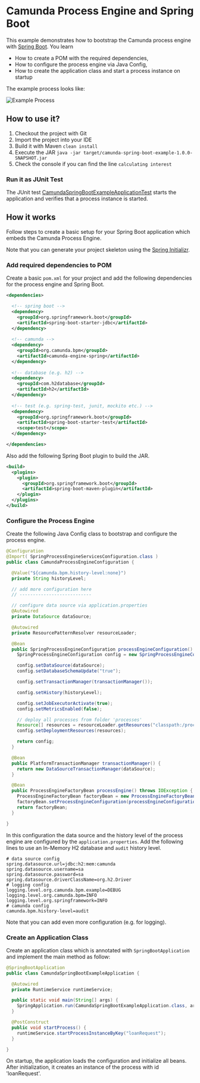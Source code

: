 # Camunda Process Engine and Spring Boot

This example demonstrates how to bootstrap the Camunda process engine with [Spring Boot](http://projects.spring.io/spring-boot/). You learn

* How to create a POM with the required dependencies,
* How to configure the process engine via Java Config,
* How to create the application class and start a process instance on startup

The example process looks like:

![Example Process](docs/loanRequest.png)


## How to use it?

1. Checkout the project with Git
2. Import the project into your IDE
3. Build it with Maven `clean install`
4. Execute the JAR `java -jar target/camunda-spring-boot-example-1.0.0-SNAPSHOT.jar`
5. Check the console if you can find the line `calculating interest`

### Run it as JUnit Test  

The JUnit test [CamundaSpringBootExampleApplicationTest](src/test/java/org/camunda/bpm/example/CamundaSpringBootExampleApplicationTest.java) starts the application and verifies that a process instance is started.

## How it works

Follow steps to create a basic setup for your Spring Boot application which embeds the Camunda Process Engine.

Note that you can generate your project skeleton using the [Spring Initializr](https://start.spring.io/).

### Add required dependencies to POM

Create a basic `pom.xml` for your project and add the following dependencies for the process engine and Spring Boot.

```xml
<dependencies>

  <!-- spring boot -->
  <dependency>
    <groupId>org.springframework.boot</groupId>
    <artifactId>spring-boot-starter-jdbc</artifactId>
  </dependency>
  
  <!-- camunda -->
  <dependency>
    <groupId>org.camunda.bpm</groupId>
    <artifactId>camunda-engine-spring</artifactId>
  </dependency>
  
  <!-- database (e.g. h2) -->
  <dependency>
    <groupId>com.h2database</groupId>
    <artifactId>h2</artifactId>
  </dependency>
  
  <!-- test (e.g. spring-test, junit, mockito etc.) -->
  <dependency>
    <groupId>org.springframework.boot</groupId>
    <artifactId>spring-boot-starter-test</artifactId>
    <scope>test</scope>
  </dependency>

</dependencies>
```

Also add the following Spring Boot plugin to build the JAR.

```xml
<build>
  <plugins>
    <plugin>
      <groupId>org.springframework.boot</groupId>
      <artifactId>spring-boot-maven-plugin</artifactId>
    </plugin>
  </plugins>
</build>
```

### Configure the Process Engine

Create the following Java Config class to bootstrap and configure the process engine.

```java
@Configuration
@Import( SpringProcessEngineServicesConfiguration.class )
public class CamundaProcessEngineConfiguration {

  @Value("${camunda.bpm.history-level:none}")
  private String historyLevel;

  // add more configuration here
  // ---------------------------

  // configure data source via application.properties
  @Autowired
  private DataSource dataSource;

  @Autowired
  private ResourcePatternResolver resourceLoader;

  @Bean
  public SpringProcessEngineConfiguration processEngineConfiguration() throws IOException {
    SpringProcessEngineConfiguration config = new SpringProcessEngineConfiguration();

    config.setDataSource(dataSource);
    config.setDatabaseSchemaUpdate("true");

    config.setTransactionManager(transactionManager());

    config.setHistory(historyLevel);

    config.setJobExecutorActivate(true);
    config.setMetricsEnabled(false);

    // deploy all processes from folder 'processes'
    Resource[] resources = resourceLoader.getResources("classpath:/processes/*.bpmn");
    config.setDeploymentResources(resources);

    return config;
  }

  @Bean
  public PlatformTransactionManager transactionManager() {
    return new DataSourceTransactionManager(dataSource);
  }

  @Bean
  public ProcessEngineFactoryBean processEngine() throws IOException {
    ProcessEngineFactoryBean factoryBean = new ProcessEngineFactoryBean();
    factoryBean.setProcessEngineConfiguration(processEngineConfiguration());
    return factoryBean;
  }

}
```

In this configuration the data source and the history level of the process engine are configured by the `application.properties`. Add the following lines to use an In-Memory H2 database and `audit` history level.

```properties
# data source config
spring.datasource.url=jdbc:h2:mem:camunda
spring.datasource.username=sa
spring.datasource.password=sa
spring.datasource.driverClassName=org.h2.Driver
# logging config
logging.level.org.camunda.bpm.example=DEBUG
logging.level.org.camunda.bpm=INFO
logging.level.org.springframework=INFO
# camunda config
camunda.bpm.history-level=audit
```

Note that you can add even more configuration (e.g. for logging).

### Create an Application Class

Create an application class which is annotated with `SpringBootApplication` and implement the main method as follow:

```java
@SpringBootApplication
public class CamundaSpringBootExampleApplication {

  @Autowired
  private RuntimeService runtimeService;

  public static void main(String[] args) {
    SpringApplication.run(CamundaSpringBootExampleApplication.class, args);
  }

  @PostConstruct
  public void startProcess() {
    runtimeService.startProcessInstanceByKey("loanRequest");
  }

}
```

On startup, the application loads the configuration and initialize all beans. After initialization, it creates an instance of the process with id 'loanRequest'.

